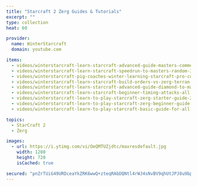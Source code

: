 ```yaml
---
title: "Starcraft 2 Zerg Guides & Tutorials"
excerpt: ""
type: collection
heat: 60

provider:
  name: WinterStarcraft
  domain: youtube.com

items:
  - videos/winterstarcraft-learn-starcraft-advanced-guide-masters-commentary-hour-vol-1
  - videos/winterstarcraft-learn-starcraft-speedrun-to-masters-random-30-wins-0-losses-terran-zerg-protoss
  - videos/winterstarcraft-pig-coaches-winter-learning-starcraft-pro-coaches-grandmaster
  - videos/winterstarcraft-learn-starcraft-build-orders-vs-zerg-terran-zerg-protoss-build-guide
  - videos/winterstarcraft-learn-starcraft-advanced-guide-diamond-to-masters-all-races-part-1-updated-2018
  - videos/winterstarcraft-learn-starcraft-beginner-timing-attacks-all-ins-terran-zerg-protoss
  - videos/winterstarcraft-learn-to-play-starcraft-zerg-starter-guide-2-build-order-updated-2017-lotv
  - videos/winterstarcraft-learn-to-play-starcraft-zerg-beginner-guide-1-updated-2017
  - videos/winterstarcraft-learn-to-play-starcraft-basic-guide-for-all-races-updated-2017-2

topics:
  - StarCraft 2
  - Zerg

images:
  - url: https://i.ytimg.com/vi/OeQMTUZjdtc/maxresdefault.jpg
    width: 1280
    height: 720
    isCached: true

secured: "pnZrTUiG49URDceaYkZRK6wwQ+zteqRAbDQNtl4rWJ4sNvBV9qhUtJPJ8u9bp97JGOffnnv/cA0freMLk3C9zjy5WGtKTXLmmpQ29pWubS3YUoLPF63xxRVRHDB/lS50PtjuhnrCPDrNbH3sXrowW4x+GoFMpiYqKLTC56wNwxNZZzDIKTjmIIRMiKptPi/jKoZfvTPRmM2Rp5bir5xBraHGydor4z4/xIa6p51mvHC+tYej2PWbLfZcEl5BRl0aKbu/iJez2+dYlg2epUHq8+vnBGpCLcFPGGvBh6YDe4BKeydOWIjyWU6dYxLjiKpP5W9KDCA2Uj7JoNaNLDuNtSZgPwCYritN5+Gv6rwiHlc=;ivXRZ6Yg9wnYkn/mCXowBg=="
---
```


